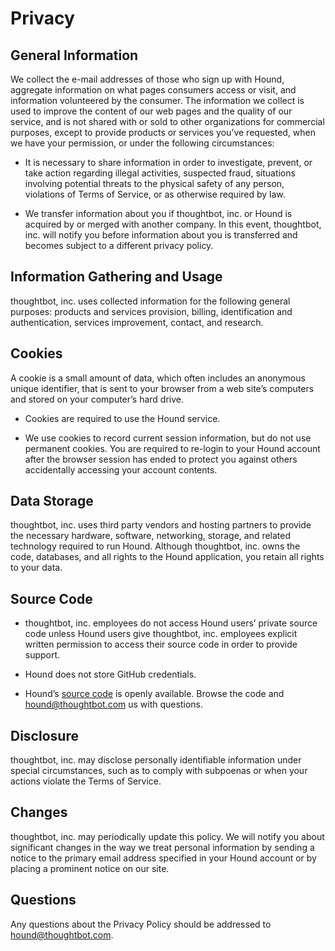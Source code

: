 Privacy
=======

General Information
-------------------

We collect the e-mail addresses of those who sign up with Hound, aggregate information on what pages consumers access or visit, and information volunteered by the consumer. The information we collect is used to improve the content of our web pages and the quality of our service, and is not shared with or sold to other organizations for commercial purposes, except to provide products or services you&#8217;ve requested, when we have your permission, or under the following circumstances:

* It is necessary to share information in order to investigate, prevent, or take action regarding illegal activities, suspected fraud, situations involving potential threats to the physical safety of any person, violations of Terms of Service, or as otherwise required by law.

* We transfer information about you if thoughtbot, inc. or Hound is acquired by or merged with another company. In this event, thoughtbot, inc. will notify you before information about you is transferred and becomes subject to a different privacy policy.

Information Gathering and Usage
-------------------------------

thoughtbot, inc. uses collected information for the following general purposes: products and services provision, billing, identification and authentication, services improvement, contact, and research.

Cookies
-------

A cookie is a small amount of data, which often includes an anonymous unique identifier, that is sent to your browser from a web site&#8217;s computers and stored on your computer&#8217;s hard drive.

* Cookies are required to use the Hound service.

* We use cookies to record current session information, but do not use permanent cookies. You are required to re-login to your Hound account after the browser session has ended to protect you against others accidentally accessing your account contents.

Data Storage
------------

thoughtbot, inc. uses third party vendors and hosting partners to provide the necessary hardware, software, networking, storage, and related technology required to run Hound. Although thoughtbot, inc. owns the code, databases, and all rights to the Hound application, you retain all rights to your data.

Source Code
-----------

* thoughtbot, inc. employees do not access Hound users&#8217; private source code unless Hound users give thoughtbot, inc. employees explicit written permission to access their source code in order to provide support.

* Hound does not store GitHub credentials.

* Hound&#8217;s [source code](https://github.com/thoughtbot/hound) is openly available. Browse the code and [hound@thoughtbot.com](mailto:hound@thoughtbot.com) us with questions.

Disclosure
----------

thoughtbot, inc. may disclose personally identifiable information under special circumstances, such as to comply with subpoenas or when your actions violate the Terms of Service.

Changes
-------

thoughtbot, inc. may periodically update this policy. We will notify you about significant changes in the way we treat personal information by sending a notice to the primary email address specified in your Hound account or by placing a prominent notice on our site.

Questions
---------

Any questions about the Privacy Policy should be addressed to [hound@thoughtbot.com](mailto:hound@thoughtbot.com).
